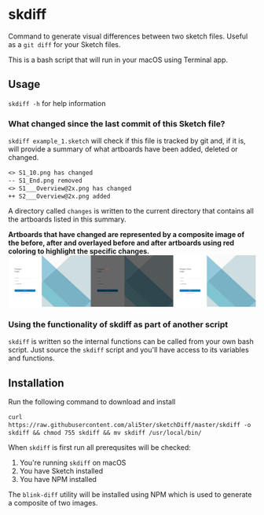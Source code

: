 # skdiff
Command to generate visual differences between two sketch files. Useful as a `git diff` for your Sketch files.

This is a bash script that will run in your macOS using Terminal app.

## Usage
`skdiff -h` for help information

### What changed since the last commit of this Sketch file?
`skdiff example_1.sketch` will check if this file is tracked by git and, if it
is, will provide a summary of what artboards have been added, deleted or
changed.

    <> S1_10.png has changed
    -- S1_End.png removed
    <> S1___Overview@2x.png has changed
    ++ S2___Overview@2x.png added

A directory called `changes` is written to the current directory that contains
all the artboards listed in this summary. 

**Artboards that have changed are
represented by a composite image of the before, after and overlayed before and
after artboards using red coloring to highlight the specific changes.**
![](test/composite.png)

### Using the functionality of skdiff as part of another script
`skdiff` is written so the internal functions can be called from your own 
bash script. Just source the `skdiff` script and you'll have access to its
variables and functions.

## Installation
Run the following command to download and install

    curl https://raw.githubusercontent.com/ali5ter/sketchDiff/master/skdiff -o skdiff && chmod 755 skdiff && mv skdiff /usr/local/bin/

When `skdiff` is first run all prerequsites will be checked:

1. You're running `skdiff` on macOS
2. You have Sketch installed
3. You have NPM installed

The `blink-diff` utility will be installed using NPM which is used to generate 
a composite of two images.